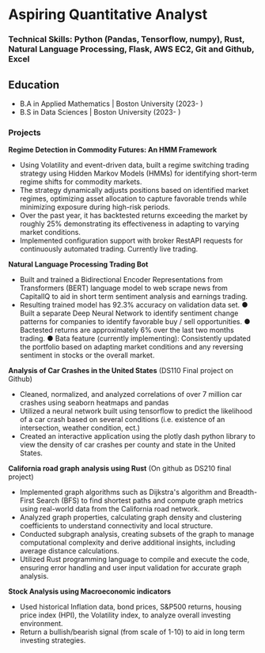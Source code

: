 # Aspiring Quantitative Analyst 

### Technical Skills: Python (Pandas, Tensorflow, numpy), Rust, Natural Language Processing, Flask, AWS EC2, Git and Github, Excel

## Education 
- B.A in Applied Mathematics | Boston University (2023- ) 
- B.S in Data Sciences | Boston University (2023-  ) 

### Projects 

**Regime Detection in Commodity Futures: An HMM Framework** 
- Using Volatility and event-driven data, built a regime switching trading strategy using Hidden Markov Models (HMMs) for identifying short-term regime shifts for commodity markets. 
- The strategy dynamically adjusts positions based on identified market regimes, optimizing asset allocation to capture favorable trends while minimizing exposure during high-risk periods.
- Over the past year, it has backtested returns exceeding the market by roughly 25% demonstrating its effectiveness in adapting to varying market conditions.
- Implemented configuration support with broker RestAPI requests for continuously automated trading. Currently live trading. 


**Natural Language Processing Trading Bot** 
- Built and trained a Bidirectional Encoder Representations from Transformers (BERT) language model to web scrape news from CapitalIQ to aid in short term sentiment analysis and earnings trading.
- Resulting trained model has 92.3% accuracy on validation data set. 
● Built a separate Deep Neural Network to identify sentiment change patterns for companies to identify favorable buy / sell opportunities.
● Bactested returns are approximately 6% over the last two months trading.
● Bata feature (currently implementing): Consistently updated the portfolio based on
adapting market conditions and any reversing sentiment in stocks or the overall market.


**Analysis of Car Crashes in the United States**
(DS110 Final project on Github)
- Cleaned, normalized, and analyzed correlations of over 7 million car crashes using seaborn heatmaps and pandas
- Utilized a neural network built using tensorflow to predict the likelihood of a car crash based on several conditions (i.e. existence of an intersection, weather condition, ect.)
- Created an interactive application using the plotly dash python library to view the density of car crashes per county and state in the United States. 


**California road graph analysis using Rust**
(On github as DS210 final project) 
- Implemented graph algorithms such as Dijkstra's algorithm and Breadth-First Search (BFS) to find shortest paths and compute graph metrics using real-world data from the California road network.
- Analyzed graph properties, calculating graph density and clustering coefficients to understand connectivity and local structure.
- Conducted subgraph analysis, creating subsets of the graph to manage computational complexity and derive additional insights, including average distance calculations.
- Utilized Rust programming language to compile and execute the code, ensuring error handling and user input validation for accurate graph analysis.


**Stock Analysis using Macroeconomic indicators**
- Used historical Inflation data, bond prices, S&P500 returns, housing price index (HPI), the Volatility index, to analyze overall investing environment. 
- Return a bullish/bearish signal (from scale of 1-10) to aid in long term investing strategies. 
